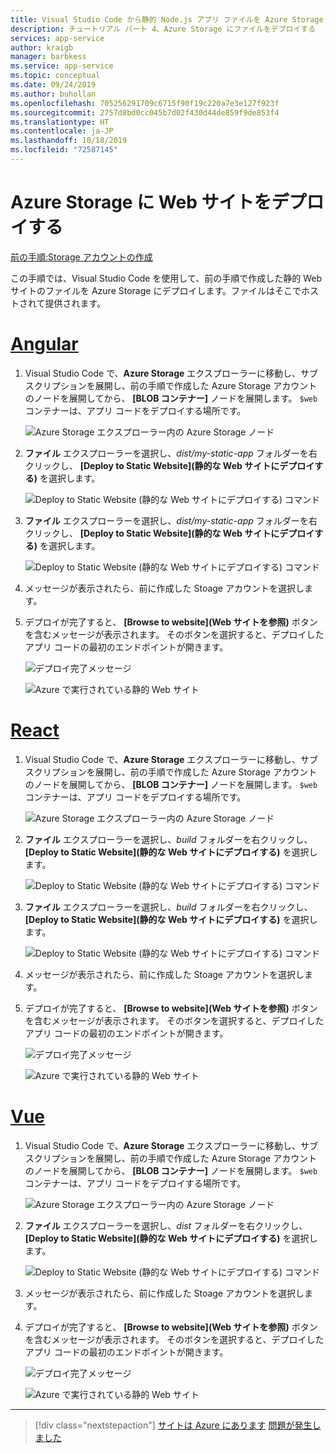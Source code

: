 ```yaml
---
title: Visual Studio Code から静的 Node.js アプリ ファイルを Azure Storage にデプロイする
description: チュートリアル パート 4、Azure Storage にファイルをデプロイする
services: app-service
author: kraigb
manager: barbkess
ms.service: app-service
ms.topic: conceptual
ms.date: 09/24/2019
ms.author: buhollan
ms.openlocfilehash: 705256291709c6715f90f19c220a7e3e127f923f
ms.sourcegitcommit: 2757d8bd0cc045b7d02f430d44de859f9de853f4
ms.translationtype: HT
ms.contentlocale: ja-JP
ms.lasthandoff: 10/18/2019
ms.locfileid: "72587145"
---
```

# <a name="deploy-the-website-to-azure-storage"></a>Azure Storage に Web サイトをデプロイする

[前の手順:Storage アカウントの作成](tutorial-vscode-static-website-node-03.md)

この手順では、Visual Studio Code を使用して、前の手順で作成した静的 Web サイトのファイルを Azure Storage にデプロイします。ファイルはそこでホストされて提供されます。

# <a name="angulartabangular"></a>[Angular](#tab/angular)

1. Visual Studio Code で、**Azure Storage** エクスプローラーに移動し、サブスクリプションを展開し、前の手順で作成した Azure Storage アカウントのノードを展開してから、 **[BLOB コンテナー]** ノードを展開します。 `$web` コンテナーは、アプリ コードをデプロイする場所です。

   ![Azure Storage エクスプローラー内の Azure Storage ノード](media/static-website/storage-nodes.png)

1. **ファイル** エクスプローラーを選択し、_dist/my-static-app_ フォルダーを右クリックし、 **[Deploy to Static Website]\(静的な Web サイトにデプロイする\)** を選択します。

    ![Deploy to Static Website (静的な Web サイトにデプロイする) コマンド](media/static-website/deploy-build-angular.png)

1. **ファイル** エクスプローラーを選択し、_dist/my-static-app_ フォルダーを右クリックし、 **[Deploy to Static Website]\(静的な Web サイトにデプロイする\)** を選択します。

    ![Deploy to Static Website (静的な Web サイトにデプロイする) コマンド](media/static-website/deploy-build-angular.png)

1. メッセージが表示されたら、前に作成した Stoage アカウントを選択します。

1. デプロイが完了すると、 **[Browse to website]\(Web サイトを参照\)** ボタンを含むメッセージが表示されます。 そのボタンを選択すると、デプロイしたアプリ コードの最初のエンドポイントが開きます。

    ![デプロイ完了メッセージ](media/static-website/deployment-complete.png)

    ![Azure で実行されている静的 Web サイト](media/static-website/azure-app-angular.png)

# <a name="reacttabreact"></a>[React](#tab/react)

1. Visual Studio Code で、**Azure Storage** エクスプローラーに移動し、サブスクリプションを展開し、前の手順で作成した Azure Storage アカウントのノードを展開してから、 **[BLOB コンテナー]** ノードを展開します。 `$web` コンテナーは、アプリ コードをデプロイする場所です。

   ![Azure Storage エクスプローラー内の Azure Storage ノード](media/static-website/storage-nodes.png)

1. **ファイル** エクスプローラーを選択し、_build_ フォルダーを右クリックし、 **[Deploy to Static Website]\(静的な Web サイトにデプロイする\)** を選択します。

    ![Deploy to Static Website (静的な Web サイトにデプロイする) コマンド](media/static-website/deploy-build-react.png)

1. **ファイル** エクスプローラーを選択し、_build_ フォルダーを右クリックし、 **[Deploy to Static Website]\(静的な Web サイトにデプロイする\)** を選択します。

    ![Deploy to Static Website (静的な Web サイトにデプロイする) コマンド](media/static-website/deploy-build-react.png)

1. メッセージが表示されたら、前に作成した Stoage アカウントを選択します。

1. デプロイが完了すると、 **[Browse to website]\(Web サイトを参照\)** ボタンを含むメッセージが表示されます。 そのボタンを選択すると、デプロイしたアプリ コードの最初のエンドポイントが開きます。

    ![デプロイ完了メッセージ](media/static-website/deployment-complete.png)

    ![Azure で実行されている静的 Web サイト](media/static-website/azure-app-react.png)

# <a name="vuetabvue"></a>[Vue](#tab/vue)

1. Visual Studio Code で、**Azure Storage** エクスプローラーに移動し、サブスクリプションを展開し、前の手順で作成した Azure Storage アカウントのノードを展開してから、 **[BLOB コンテナー]** ノードを展開します。 `$web` コンテナーは、アプリ コードをデプロイする場所です。

   ![Azure Storage エクスプローラー内の Azure Storage ノード](media/static-website/storage-nodes.png)

1. **ファイル** エクスプローラーを選択し、_dist_ フォルダーを右クリックし、 **[Deploy to Static Website]\(静的な Web サイトにデプロイする\)** を選択します。

    ![Deploy to Static Website (静的な Web サイトにデプロイする) コマンド](media/static-website/deploy-build-vue.png)

1. メッセージが表示されたら、前に作成した Stoage アカウントを選択します。

1. デプロイが完了すると、 **[Browse to website]\(Web サイトを参照\)** ボタンを含むメッセージが表示されます。 そのボタンを選択すると、デプロイしたアプリ コードの最初のエンドポイントが開きます。

    ![デプロイ完了メッセージ](media/static-website/deployment-complete.png)

    ![Azure で実行されている静的 Web サイト](media/static-website/azure-app-vue.png)

---

> [!div class="nextstepaction"]
> [サイトは Azure にあります](tutorial-vscode-static-website-node-05.md) [問題が発生しました](https://www.research.net/r/PWZWZ52?tutorial=node-deployment-staticwebsite&step=create-storage)
